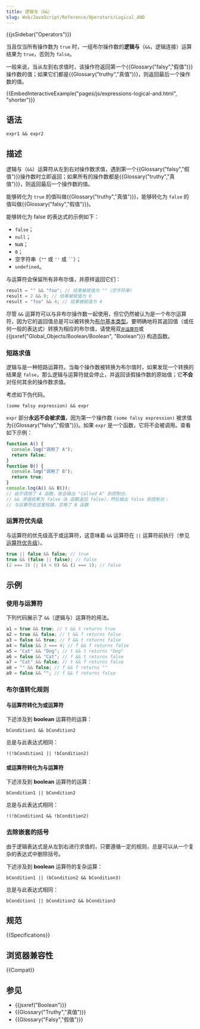 ```yaml
---
title: 逻辑与（&&）
slug: Web/JavaScript/Reference/Operators/Logical_AND
---
```


{{jsSidebar("Operators")}}

当且仅当所有操作数为 `true` 时，一组布尔操作数的**逻辑与**（`&&`，逻辑连接）运算结果为 `true`，否则为 `false`。

一般来说，当从左到右求值时，该操作符返回第一个{{Glossary("falsy","假值")}}操作数的值；如果它们都是{{Glossary("truthy","真值")}}，则返回最后一个操作数的值。

{{EmbedInteractiveExample("pages/js/expressions-logical-and.html", "shorter")}}

## 语法

```js-nolint
expr1 && expr2
```

## 描述

逻辑与（`&&`）运算符从左到右对操作数求值，遇到第一个{{Glossary("falsy","假值")}}操作数时立即返回；如果所有的操作数都是{{Glossary("truthy","真值")}}，则返回最后一个操作数的值。

能够转化为 `true` 的值叫做{{Glossary("truthy","真值")}}，能够转化为 `false` 的值叫做{{Glossary("falsy","假值")}}。

能够转化为 false 的表达式的示例如下：

- `false`；
- `null`；
- `NaN`；
- `0`；
- 空字符串（`""` 或 `''` 或 ` `` `）；
- `undefined`。

与运算符会保留所有非布尔值，并原样返回它们：

```js
result = "" && "foo"; // 结果被赋值为 ""（空字符串）
result = 2 && 0; // 结果被赋值为 0
result = "foo" && 4; // 结果被赋值为 4
```

尽管 `&&` 运算符可以与非布尔操作数一起使用，但它仍然被认为是一个布尔运算符，因为它的返回值总是可以被转换为[布尔基本类型](/zh-CN/docs/Web/JavaScript/Data_structures#boolean_类型)。要明确地将其返回值（或任何一般的表达式）转换为相应的布尔值，请使用双[`非运算符`](/zh-CN/docs/Web/JavaScript/Reference/Operators/Logical_NOT)或 {{jsxref("Global_Objects/Boolean/Boolean", "Boolean")}} 构造函数。

### 短路求值

逻辑与是一种短路运算符。当每个操作数被转换为布尔值时，如果发现一个转换的结果是 `false`，那么逻辑与运算符就会停止，并返回该假操作数的原始值；它**不会**对任何其余的操作数求值。

考虑如下伪代码。

```
(some falsy expression) && expr
```

`expr` 部分**永远不会被求值**，因为第一个操作数 `(some falsy expression)` 被求值为{{Glossary("falsy","假值")}}。如果 `expr` 是一个函数，它将不会被调用。查看如下示例：

```js
function A() {
  console.log("调用了 A");
  return false;
}
function B() {
  console.log("调用了 B");
  return true;
}
console.log(A() && B());
// 由于调用了 A 函数，故会输出 "called A" 到控制台，
// && 求值结果为 false（A 函数返回 false），然后输出 false 到控制台；
// 与运算符在这里短路，忽略了 B 函数
```

### 运算符优先级

与运算符的优先级高于或运算符，这意味着 `&&` 运算符在 `||` 运算符前执行（参见[运算符优先级](/zh-CN/docs/Web/JavaScript/Reference/Operators/Operator_Precedence)）。

```js
true || false && false; // true
true && (false || false); // false
(2 === 3) || (4 < 0) && (1 === 1); // false
```

## 示例

### 使用与运算符

下列代码展示了 `&&`（逻辑与）运算符的用法。

```js
a1 = true && true; // t && t returns true
a2 = true && false; // t && f returns false
a3 = false && true; // f && t returns false
a4 = false && 3 === 4; // f && f returns false
a5 = "Cat" && "Dog"; // t && t returns "Dog"
a6 = false && "Cat"; // f && t returns false
a7 = "Cat" && false; // t && f returns false
a8 = "" && false; // f && f returns ""
a9 = false && ""; // f && f returns false
```

### 布尔值转化规则

#### 与运算符转化为或运算符

下述涉及到 **boolean** 运算符的运算：

```js-nolint
bCondition1 && bCondition2
```

总是与此表达式相同：

```js-nolint
!(!bCondition1 || !bCondition2)
```

#### 或运算符转化为与运算符

下述涉及到 **boolean** 运算符的运算：

```js-nolint
bCondition1 || bCondition2
```

总是与此表达式相同：

```js-nolint
!(!bCondition1 && !bCondition2)
```

### 去除嵌套的括号

由于逻辑表达式是从左到右进行求值的，只要遵循一定的规则，总是可以从一个复杂的表达式中删除括号。

下述涉及到 **boolean** 运算符的复杂运算：

```js-nolint
bCondition1 || (bCondition2 && bCondition3)
```

总是与此表达式相同：

```js-nolint
bCondition1 || bCondition2 && bCondition3
```

## 规范

{{Specifications}}

## 浏览器兼容性

{{Compat}}

## 参见

- {{jsxref("Boolean")}}
- {{Glossary("Truthy","真值")}}
- {{Glossary("Falsy","假值")}}

